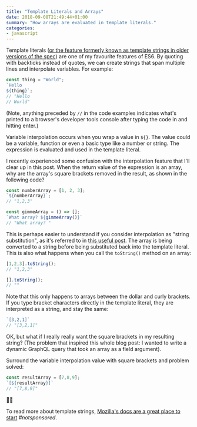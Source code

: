 ```yaml
---
title: "Template Literals and Arrays"
date: 2018-09-08T21:49:44+01:00
summary: "How arrays are evaluated in template literals."
categories:
- javascript
---
```


Template literals ([or the feature formerly known as template strings in older versions of the spec](https://developer.mozilla.org/en-US/docs/Web/JavaScript/Reference/Template_literals)) are one of my favourite features of ES6. By quoting with backticks instead of quotes, we can create strings that span multiple lines and interpolate variables. For example:

```js
const thing = "World";
`Hello
${thing}`;
// "Hello
// World"
```

(Note, anything preceded by `//` in the code examples indicates what's printed to a browser's developer tools console after typing the code in and hitting enter.)

Variable interpolation occurs when you wrap a value in `${}`. The value could be a variable, function or even a basic type like a number or string. The expression is evaluated and used in the template literal.

I recently experienced some confusion with the interpolation feature that I'll clear up in this post. When  the return value of the expression is an array, why are the array's square brackets removed in the result, as shown in the following code?

```js
const numberArray = [1, 2, 3];
`${numberArray}`;
// "1,2,3"

const gimmeArray = () => [];
`What array? ${gimmeArray()}`
// "What array? "
```

This is perhaps easier to understand if you consider interpolation as "string substitution", as it's referred to in [this useful post](https://developers.google.com/web/updates/2015/01/ES6-Template-Strings). The array is being converted to a string before being substituted back into the template literal. This is also what happens when you call the `toString()` method on an array:

```js
[1,2,3].toString();
// "1,2,3"

[].toString();
// ""
```

Note that this only happens to arrays between the dollar and curly brackets. If you type bracket characters directly in the template literal, they are interpreted as a string, and stay the same:

```js
`[3,2,1]`
// "[3,2,1]"
```

OK, but what if I really really want the square brackets in my resulting string? (The problem that inspired this whole blog post: I wanted to write a dynamic GraphQL query that took an array as a field argument).

Surround the variable interpolation value with square brackets and problem solved:

```js
const resultArray = [7,8,9];
`[${resultArray}]`
// "[7,8,9]"
```

💃🎉

To read more about template strings, [Mozilla's docs are a great place to start](https://developer.mozilla.org/en-US/docs/Web/JavaScript/Reference/Template_literals) _#notsponsored_.
